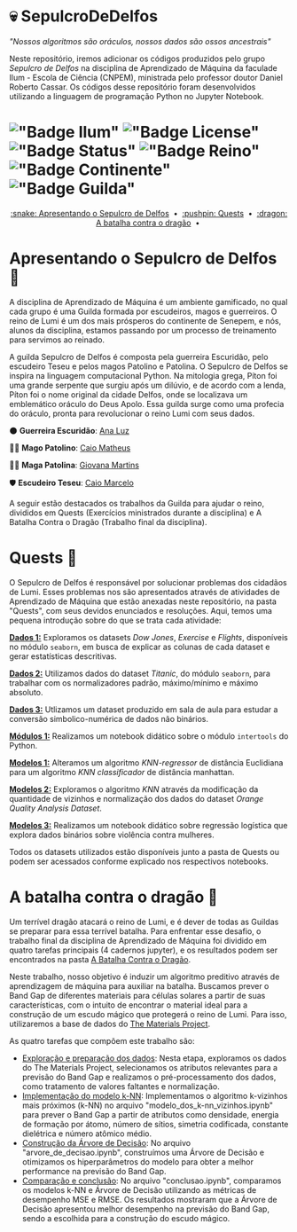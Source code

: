 # :skull: SepulcroDeDelfos 

*"Nossos algoritmos são oráculos, nossos dados são ossos ancestrais"*

Neste repositório, iremos adicionar os códigos produzidos pelo grupo *Sepulcro de Delfos* na disciplina de Aprendizado de Máquina da faculade Ilum - Escola de Ciência (CNPEM), ministrada pelo professor doutor Daniel Roberto Cassar. Os códigos desse repositório foram desenvolvidos utilizando a linguagem de programação Python no Jupyter Notebook.

# !["Badge Ilum"](https://img.shields.io/badge/Ilum%20-%20purple) !["Badge License"](https://img.shields.io/badge/License%20-%20MIT%20-%20green) !["Badge Status"](https://img.shields.io/badge/Status-Em_constru%C3%A7%C3%A3o-yellow) !["Badge Reino"](https://img.shields.io/badge/Reino-Lumi-violet) !["Badge Continente"](https://img.shields.io/badge/Continente-Senepem-red) !["Badge Guilda"](https://img.shields.io/badge/Guilda-Sepulcro_de_Delfos-black)

<p align="center">
  <a href="[#Apresentando o Sepulcro de Delfos :snake:]">:snake: Apresentando o Sepulcro de Delfos</a> &nbsp;&bull;&nbsp;
  <a href="[#Quests :pushpin:]">:pushpin: Quests</a> &nbsp;&bull;&nbsp;
  <a href="[#A batalha contra o dragão :dragon:]">:dragon: A batalha contra o dragão</a> &nbsp;&bull;&nbsp
</p>
 

# Apresentando o Sepulcro de Delfos :snake:
A disciplina de Aprendizado de Máquina é um ambiente gamificado, no qual cada grupo é uma Guilda formada por escudeiros, magos e guerreiros. O reino de Lumi é um dos mais prósperos do continente de Senepem, e nós, alunos da disciplina, estamos passando por um processo de treinamento para servimos ao reinado.

A guilda Sepulcro de Delfos é composta pela guerreira Escuridão, pelo escudeiro Teseu e pelos magos Patolino e Patolina. O Sepulcro de Delfos se inspira na linguagem computacional Python. Na mitologia grega, Píton foi uma grande serpente que surgiu após um dilúvio, e de acordo com a lenda, Píton foi o nome original da cidade Delfos, onde se localizava um emblemático oráculo do Deus Apolo. Essa guilda surge como uma profecia do oráculo, pronta para revolucionar o reino Lumi com seus dados.

:new_moon: **Guerreira Escuridão**: [Ana Luz](https://github.com/LuzMendes)

:mage_man: **Mago Patolino**: [Caio Matheus](https://github.com/Caiomld)

:mage_woman: **Maga Patolina**: [Giovana Martins](https://github.com/giovana2005)

:shield: **Escudeiro Teseu**: [Caio Marcelo](https://github.com/CaioRuas24010)

A seguir estão destacados os trabalhos da Guilda para ajudar o reino, divididos em Quests (Exercícios ministrados durante a disciplina) e A Batalha Contra o Dragão (Trabalho final da disciplina).

# Quests :pushpin:
O Sepulcro de Delfos é responsável por solucionar problemas dos cidadãos de Lumi. Esses problemas nos são apresentados através de atividades de Aprendizado de Máquina que estão anexadas neste repositório, na pasta "Quests", com seus devidos enunciados e resoluções. Aqui, temos uma pequena introdução sobre do que se trata cada atividade:

[**Dados 1:**](https://github.com/CaioRuas24010/SepulcroDeDelfos/blob/main/Quests/Dados_1.ipynb) Exploramos os datasets *Dow Jones*, *Exercise* e *Flights*, disponíveis no módulo `seaborn`, em busca de explicar as colunas de cada dataset e gerar estatísticas descritivas.

[**Dados 2:**](https://github.com/CaioRuas24010/SepulcroDeDelfos/blob/main/Quests/Dados_2.ipynb) Utilizamos dados do dataset *Titanic*, do módulo `seaborn`, para trabalhar com os normalizadores padrão, máximo/mínimo e máximo absoluto.

[**Dados 3:**](https://github.com/CaioRuas24010/SepulcroDeDelfos/blob/main/Quests/Dados_3.ipynb) Utlizamos um dataset produzido em sala de aula para estudar a conversão simbolico-numérica de dados não binários.

[**Módulos 1:**](https://github.com/CaioRuas24010/SepulcroDeDelfos/blob/main/Quests/M%C3%B3dulos_1.ipynb) Realizamos um notebook didático sobre o módulo `intertools` do Python.

[**Modelos 1:**](https://github.com/CaioRuas24010/SepulcroDeDelfos/blob/main/Quests/Modelos_1.ipynb) Alteramos um algoritmo *KNN-regressor* de distância Euclidiana para um algoritmo *KNN classificador* de distância manhattan.

[**Modelos 2:**](https://github.com/CaioRuas24010/SepulcroDeDelfos/blob/main/Quests/Modelos_2.ipynb) Exploramos o algoritmo *KNN* através da modificação da quantidade de vizinhos e normalização dos dados do dataset *Orange Quality Analysis Dataset*.

[**Modelos 3:**](https://github.com/CaioRuas24010/SepulcroDeDelfos/blob/main/Quests/Modelos_3.ipynb) Realizamos um notebook didático sobre regressão logística que explora dados binários sobre violência contra mulheres.

Todos os datasets utilizados estão disponíveis junto a pasta de Quests ou podem ser acessados conforme explicado nos respectivos notebooks.

# A batalha contra o dragão :dragon:
Um terrível dragão atacará o reino de Lumi, e é dever de todas as Guildas se preparar para essa terrível batalha. Para enfrentar esse desafio, o trabalho final da disciplina de Aprendizado de Máquina foi dividido em quatro tarefas principais (4 cadernos jupyter), e os resultados podem ser encontrados na pasta [A Batalha Contra o Dragão](https://github.com/CaioRuas24010/SepulcroDeDelfos/tree/main/A%20Batalha%20Contra%20Dragao).

Neste trabalho, nosso objetivo é induzir um algoritmo preditivo através de aprendizagem de máquina para auxiliar na batalha. Buscamos prever o Band Gap de diferentes materiais para células solares a partir de suas características, com o intuito de encontrar o material ideal para a construção de um escudo mágico que protegerá o reino de Lumi. Para isso, utilizaremos a base de dados do [The Materials Project](https://next-gen.materialsproject.org/).

As quatro tarefas que compõem este trabalho são:

* [Exploração e preparação dos dados](https://github.com/CaioRuas24010/SepulcroDeDelfos/blob/main/A%20Batalha%20Contra%20Dragao/introducao.ipynb): Nesta etapa, exploramos os dados do The Materials Project, selecionamos os atributos relevantes para a previsão do Band Gap e realizamos o pré-processamento dos dados, como tratamento de valores faltantes e normalização.
* [Implementação do modelo k-NN](https://github.com/CaioRuas24010/SepulcroDeDelfos/blob/main/A%20Batalha%20Contra%20Dragao/modelo_dos_k-nn_vizinhos.ipynb): Implementamos o algoritmo k-vizinhos mais próximos (k-NN) no arquivo "modelo_dos_k-nn_vizinhos.ipynb" para prever o Band Gap a partir de atributos como densidade, energia de formação por átomo, número de sítios, simetria codificada, constante dielétrica e número atômico médio.
* [Construção da Árvore de Decisão](https://github.com/CaioRuas24010/SepulcroDeDelfos/blob/main/A%20Batalha%20Contra%20Dragao/arvore_de_decisao.ipynb): No arquivo "arvore_de_decisao.ipynb", construímos uma Árvore de Decisão e otimizamos os hiperparâmetros do modelo para obter a melhor performance na previsão do Band Gap.
* [Comparação e conclusão](https://github.com/CaioRuas24010/SepulcroDeDelfos/blob/main/A%20Batalha%20Contra%20Dragao/conclusao.ipynb): No arquivo "conclusao.ipynb", comparamos os modelos k-NN e Árvore de Decisão utilizando as métricas de desempenho MSE e RMSE. Os resultados mostraram que a Árvore de Decisão apresentou melhor desempenho na previsão do Band Gap, sendo a escolhida para a construção do escudo mágico.
